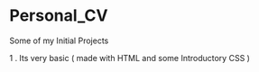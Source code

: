 # Personal_CV
Some of my Initial Projects 

1 . Its very basic ( made with HTML and some Introductory CSS )
